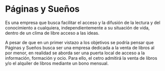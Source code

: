 # Páginas y Sueños
Es una empresa que busca facilitar el acceso y la difusión de la lectura y del conocimiento a cualquiera, independientemente a su situación de vida, dentro de un clima de libre acceso a las ideas.  

A pesar de que en un primer vistazo a los objetivos se podría pensar que Páginas y Sueños busca ser una empresa dedicada a la venta de libros al por menor, en realidad se aborda ser una puerta local de acceso a la información, formación y ocio. Para ello, el cetro admitirá la venta de libros y/o el alquiler de libros mediante un bono mensual.
